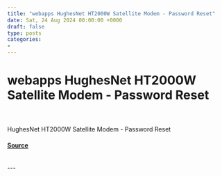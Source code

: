 ```yaml
---
title: "webapps HughesNet HT2000W Satellite Modem - Password Reset"
date: Sat, 24 Aug 2024 00:00:00 +0000
draft: false
type: posts
categories: 
- 
---
```

# webapps HughesNet HT2000W Satellite Modem - Password Reset

<br/>

<br/>
HughesNet HT2000W Satellite Modem - Password Reset

#### [Source](https://www.exploit-db.com/exploits/52073)

<br/>
---
